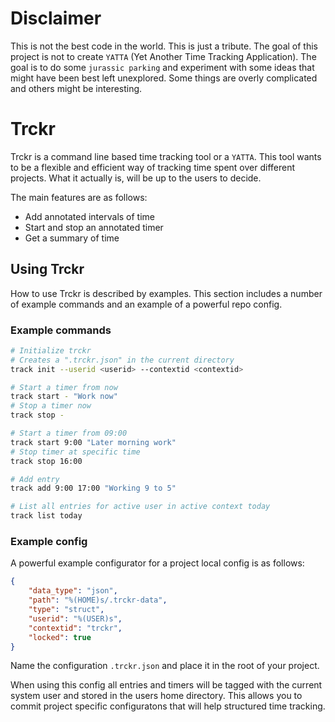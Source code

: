 # Disclaimer
This is not the best code in the world. This is just a tribute. The goal of this project is not to create `YATTA` (Yet Another Time Tracking Application). The goal is to do some `jurassic parking` and experiment with some ideas that might have been best left unexplored. Some things are overly complicated and others might be interesting.

# Trckr
Trckr is a command line based time tracking tool or a `YATTA`. This tool wants to be a flexible and efficient way of tracking time spent over different projects. What it actually is, will be up to the users to decide.

The main features are as follows:
* Add annotated intervals of time
* Start and stop an annotated timer
* Get a summary of time

## Using Trckr
How to use Trckr is described by examples. This section includes a number of example commands and an example of a powerful repo config.

### Example commands
```sh
# Initialize trckr
# Creates a ".trckr.json" in the current directory
track init --userid <userid> --contextid <contextid>

# Start a timer from now
track start - "Work now"
# Stop a timer now
track stop -

# Start a timer from 09:00
track start 9:00 "Later morning work"
# Stop timer at specific time
track stop 16:00

# Add entry
track add 9:00 17:00 "Working 9 to 5"

# List all entries for active user in active context today
track list today
```

### Example config
A powerful example configurator for a project local config is as follows:
```json
{
    "data_type": "json",
    "path": "%(HOME)s/.trckr-data",
    "type": "struct",
    "userid": "%(USER)s",
    "contextid": "trckr",
    "locked": true
}
```
Name the configuration `.trckr.json` and place it in the root of your project.

When using this config all entries and timers will be tagged with the current system user and stored in the users home directory. This allows you to commit project specific configuratons that will help structured time tracking.
